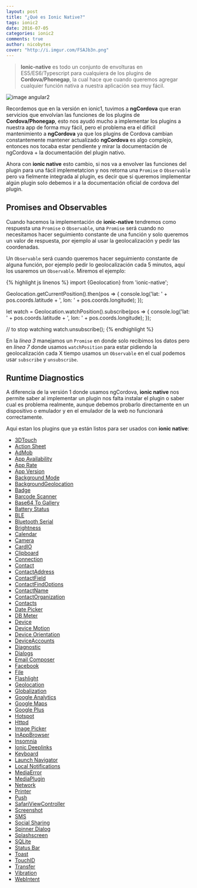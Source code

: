 ```yaml
---
layout: post
title: "¿Qué es Ionic Native?"
tags: ionic2  
date: 2016-07-05
categories: ionic2
comments: true
author: nicobytes
cover: "http://i.imgur.com/FSAJb3n.png"
---
```


> **Ionic-native** es todo un conjunto de envolturas en ES5/ES6/Typescript para cualquiera de los plugins de **Cordova/Phonegap**, la cual hace que cuando queremos agregar cualquier función nativa a nuestra aplicación sea muy fácil.

<img src="http://i.imgur.com/FSAJb3n.png" class="img-responsive" alt="image angular2"/>

Recordemos que en la versión en ionic1, tuvimos a **ngCordova** que eran servicios que envolvían las funciones de los plugins de **Cordova/Phonegap**, esto nos ayudó mucho a implementar los plugins a nuestra app de forma muy fácil, pero el problema era el difícil mantenimiento a **ngCordova** ya que los plugins de Cordova cambian constantemente mantener actualizado **ngCordova** es algo complejo, entonces nos tocaba estar pendiente y mirar la documentación de ngCordova + la documentación del plugin nativo.

Ahora con **ionic native** esto cambio, si nos va a envolver las funciones del plugin para una fácil implemetatcion y nos retorna una `Promise` o `Observable` pero va fielmente integrada al plugin, es decir que si queremos implementar algún plugin solo debemos ir a la documentación oficial de cordova del plugin.

## Promises and Observables

Cuando hacemos la implementación de **ionic-native** tendremos como respuesta una  `Promise` o `Observable`, una `Promise` será cuando no necesitamos hacer seguimiento constante de una función y solo queremos un valor de respuesta, por ejemplo al usar la geolocalización y pedir las coordenadas.

Un `Observable` será cuando queremos hacer seguimiento constante de alguna función, por ejemplo pedir lo geolocalización cada 5 minutos, aquí los usaremos un `Observable`. Miremos el ejemplo:

{% highlight js linenos %}
import {Geolocation} from 'ionic-native';

Geolocation.getCurrentPosition().then(pos => {
  console.log('lat: ' + pos.coords.latitude + ', lon: ' + pos.coords.longitude);
});

let watch = Geolocation.watchPosition().subscribe(pos => {
  console.log('lat: ' + pos.coords.latitude + ', lon: ' + pos.coords.longitude);
});

// to stop watching
watch.unsubscribe();
{% endhighlight %}

En la *línea 3* manejamos un `Promise` en donde solo recibimos los datos pero en *línea 7* donde usamos `watchPosition` para estar pidiendo la geolocalización cada X tiempo usamos un `Observable` en el cual podemos usar `subscribe` y `unsubscribe`.
## Runtime Diagnostics

A diferencia de la versión 1 donde usamos ngCordova, **ionic native** nos permite saber al implementar un plugin nos falta instalar el plugin o saber cual es problema realmente, aunque debemos probarlo directamente en un dispositivo o emulador y en el emulador de la web no funcionará correctamente.

Aqui estan los plugins que ya están listos para ser usados con **ionic native**:
<ul>
  
<li class="capitalize ">
  <a href="http://ionicframework.com/docs/v2/native/3dtouch">3DTouch</a>
</li>
<li class="capitalize ">
  <a href="http://ionicframework.com/docs/v2/native/action-sheet">Action Sheet</a>
</li>
<li class="capitalize ">
  <a href="http://ionicframework.com/docs/v2/native/admob">AdMob</a>
</li>
<li class="capitalize ">
  <a href="http://ionicframework.com/docs/v2/native/app-availability">App Availability</a>
</li>
<li class="capitalize ">
  <a href="http://ionicframework.com/docs/v2/native/app-rate">App Rate</a>
</li>
<li class="capitalize ">
  <a href="http://ionicframework.com/docs/v2/native/app-version">App Version</a>
</li>
<li class="capitalize ">
  <a href="http://ionicframework.com/docs/v2/native/background-mode">Background Mode</a>
</li>
<li class="capitalize ">
  <a href="http://ionicframework.com/docs/v2/native/backgroundgeolocation">BackgroundGeolocation</a>
</li>
<li class="capitalize ">
  <a href="http://ionicframework.com/docs/v2/native/badge">Badge</a>
</li>
<li class="capitalize ">
  <a href="http://ionicframework.com/docs/v2/native/barcode-scanner">Barcode Scanner</a>
</li>
<li class="capitalize ">
  <a href="http://ionicframework.com/docs/v2/native/base64-to gallery">Base64 To Gallery</a>
</li>
<li class="capitalize ">
  <a href="http://ionicframework.com/docs/v2/native/battery-status">Battery Status</a>
</li>
<li class="capitalize ">
  <a href="http://ionicframework.com/docs/v2/native/ble">BLE</a>
</li>
<li class="capitalize ">
  <a href="http://ionicframework.com/docs/v2/native/bluetooth-serial">Bluetooth Serial</a>
</li>
<li class="capitalize ">
  <a href="http://ionicframework.com/docs/v2/native/brightness">Brightness</a>
</li>
<li class="capitalize ">
  <a href="http://ionicframework.com/docs/v2/native/calendar">Calendar</a>
</li>
<li class="capitalize ">
  <a href="http://ionicframework.com/docs/v2/native/camera">Camera</a>
</li>
<li class="capitalize ">
  <a href="http://ionicframework.com/docs/v2/native/cardio">CardIO</a>
</li>
<li class="capitalize ">
  <a href="http://ionicframework.com/docs/v2/native/clipboard">Clipboard</a>
</li>
<li class="capitalize ">
  <a href="http://ionicframework.com/docs/v2/native/connection">Connection</a>
</li>
<li class="capitalize ">
  <a href="http://ionicframework.com/docs/v2/native/contact">Contact</a>
</li>
<li class="capitalize ">
  <a href="http://ionicframework.com/docs/v2/native/contactaddress">ContactAddress</a>
</li>
<li class="capitalize ">
  <a href="http://ionicframework.com/docs/v2/native/contactfield">ContactField</a>
</li>
<li class="capitalize ">
  <a href="http://ionicframework.com/docs/v2/native/contactfindoptions">ContactFindOptions</a>
</li>
<li class="capitalize ">
  <a href="http://ionicframework.com/docs/v2/native/contactname">ContactName</a>
</li>
<li class="capitalize ">
  <a href="http://ionicframework.com/docs/v2/native/contactorganization">ContactOrganization</a>
</li>
<li class="capitalize ">
  <a href="http://ionicframework.com/docs/v2/native/contacts">Contacts</a>
</li>
<li class="capitalize ">
  <a href="http://ionicframework.com/docs/v2/native/date-picker">Date Picker</a>
</li>
<li class="capitalize ">
  <a href="http://ionicframework.com/docs/v2/native/db-meter">DB Meter</a>
</li>
<li class="capitalize ">
  <a href="http://ionicframework.com/docs/v2/native/device">Device</a>
</li>
<li class="capitalize ">
  <a href="http://ionicframework.com/docs/v2/native/device-motion">Device Motion</a>
</li>
<li class="capitalize ">
  <a href="http://ionicframework.com/docs/v2/native/device-orientation">Device Orientation</a>
</li>
<li class="capitalize ">
  <a href="http://ionicframework.com/docs/v2/native/deviceaccounts">DeviceAccounts</a>
</li>
<li class="capitalize ">
  <a href="http://ionicframework.com/docs/v2/native/diagnostic">Diagnostic</a>
</li>
<li class="capitalize ">
  <a href="http://ionicframework.com/docs/v2/native/dialogs">Dialogs</a>
</li>
<li class="capitalize ">
  <a href="http://ionicframework.com/docs/v2/native/email-composer">Email Composer</a>
</li>
<li class="capitalize ">
  <a href="http://ionicframework.com/docs/v2/native/facebook">Facebook</a>
</li>
<li class="capitalize ">
  <a href="http://ionicframework.com/docs/v2/native/file">File</a>
</li>
<li class="capitalize ">
  <a href="http://ionicframework.com/docs/v2/native/flashlight">Flashlight</a>
</li>
<li class="capitalize ">
  <a href="http://ionicframework.com/docs/v2/native/geolocation">Geolocation</a>
</li>
<li class="capitalize ">
  <a href="http://ionicframework.com/docs/v2/native/globalization">Globalization</a>
</li>
<li class="capitalize ">
  <a href="http://ionicframework.com/docs/v2/native/google-analytics">Google Analytics</a>
</li>
<li class="capitalize ">
  <a href="http://ionicframework.com/docs/v2/native/google-maps">Google Maps</a>
</li>
<li class="capitalize ">
  <a href="http://ionicframework.com/docs/v2/native/google-plus">Google Plus</a>
</li>
<li class="capitalize ">
  <a href="http://ionicframework.com/docs/v2/native/hotspot">Hotspot</a>
</li>
<li class="capitalize ">
  <a href="http://ionicframework.com/docs/v2/native/httpd">Httpd</a>
</li>
<li class="capitalize ">
  <a href="http://ionicframework.com/docs/v2/native/image-picker">Image Picker</a>
</li>
<li class="capitalize ">
  <a href="http://ionicframework.com/docs/v2/native/inappbrowser">InAppBrowser</a>
</li>
<li class="capitalize ">
  <a href="http://ionicframework.com/docs/v2/native/insomnia">Insomnia</a>
</li>
<li class="capitalize ">
  <a href="http://ionicframework.com/docs/v2/native/ionic-deeplinks">Ionic Deeplinks</a>
</li>
<li class="capitalize ">
  <a href="http://ionicframework.com/docs/v2/native/keyboard">Keyboard</a>
</li>
<li class="capitalize ">
  <a href="http://ionicframework.com/docs/v2/native/launch-navigator">Launch Navigator</a>
</li>
<li class="capitalize ">
  <a href="http://ionicframework.com/docs/v2/native/local-notifications">Local Notifications</a>
</li>
<li class="capitalize ">
  <a href="http://ionicframework.com/docs/v2/native/mediaerror">MediaError</a>
</li>
<li class="capitalize ">
  <a href="http://ionicframework.com/docs/v2/native/mediaplugin">MediaPlugin</a>
</li>
<li class="capitalize ">
  <a href="http://ionicframework.com/docs/v2/native/network">Network</a>
</li>
<li class="capitalize ">
  <a href="http://ionicframework.com/docs/v2/native/printer">Printer</a>
</li>
<li class="capitalize ">
  <a href="http://ionicframework.com/docs/v2/native/push">Push</a>
</li>
<li class="capitalize ">
  <a href="http://ionicframework.com/docs/v2/native/safariviewcontroller">SafariViewController</a>
</li>
<li class="capitalize ">
  <a href="http://ionicframework.com/docs/v2/native/screenshot">Screenshot</a>
</li>
<li class="capitalize ">
  <a href="http://ionicframework.com/docs/v2/native/sms">SMS</a>
</li>
<li class="capitalize ">
  <a href="http://ionicframework.com/docs/v2/native/social-sharing">Social Sharing</a>
</li>
<li class="capitalize ">
  <a href="http://ionicframework.com/docs/v2/native/spinner-dialog">Spinner Dialog</a>
</li>
<li class="capitalize ">
  <a href="http://ionicframework.com/docs/v2/native/splashscreen">Splashscreen</a>
</li>
<li class="capitalize ">
  <a href="http://ionicframework.com/docs/v2/native/sqlite">SQLite</a>
</li>
<li class="capitalize ">
  <a href="http://ionicframework.com/docs/v2/native/status-bar">Status Bar</a>
</li>
<li class="capitalize ">
  <a href="http://ionicframework.com/docs/v2/native/toast">Toast</a>
</li>
<li class="capitalize ">
  <a href="http://ionicframework.com/docs/v2/native/touchid">TouchID</a>
</li>
<li class="capitalize ">
  <a href="http://ionicframework.com/docs/v2/native/transfer">Transfer</a>
</li>
<li class="capitalize ">
  <a href="http://ionicframework.com/docs/v2/native/vibration">Vibration</a>
</li>
<li class="capitalize ">
  <a href="http://ionicframework.com/docs/v2/native/webintent">WebIntent</a>
</li>

</ul>